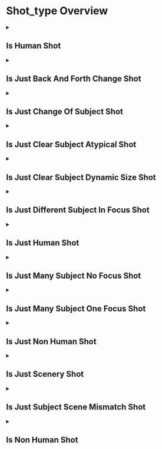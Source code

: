 # Shot_type Overview

<details>
<summary><h2>Is Human Shot</h2></summary>


<h3>🔵 Label Name:</h3>
<code>is_human_shot</code>


<h3>📖 Definition:</h3>
Is the shot focused on human subjects?

<details>
<summary><h4> Question (Definition)</h4></summary>

</details>

<details>
<summary><h4> Alternative Question</h4></summary>

- Does the video primarily feature human subjects?

- Are people the main focus of this shot?

- Is this shot centered on human characters?

- Does the camera primarily follow human subjects?

- Are humans the principal subjects in this shot?

- Is the video's focus on human figures?

- Does this shot mainly capture human subjects?

- Are human subjects the primary focus of the camera?

</details>

<details>
<summary><h4> Prompt (Definition)</h4></summary>

- A shot that primarily focuses on human subjects.

</details>

<details>
<summary><h4> Alternative Prompt</h4></summary>

- A video centered on human subjects.

- A shot where people are the main focus.

- A video primarily featuring human figures.

- A shot focusing on human characters.

- A video where humans are the principal subjects.

- A shot emphasizing human subjects.

- A video capturing human-centered action.

- A shot predominantly featuring people.

</details>

<h4>🟢 Positive:</h4>
<code>self.cam_setup.is_human_shot is True</code>

<h4>🔴 Negative:</h4>
<code>self.cam_setup.is_human_shot is False</code>

</details>

<details>
<summary><h2>Is Just Back And Forth Change Shot</h2></summary>


<h3>🔵 Label Name:</h3>
<code>is_just_back_and_forth_change_shot</code>


<h3>📖 Definition:</h3>
Does the video have a clear subject with back-and-forth changes in shot size?

<details>
<summary><h4> Question (Definition)</h4></summary>

</details>

<details>
<summary><h4> Alternative Question</h4></summary>

- Does the shot size alternate between closer and farther views?

- Does the framing repeatedly shift between different sizes?

- Is there an oscillating pattern in the shot size?

- Does the framing alternate between different scales?

</details>

<details>
<summary><h4> Prompt (Definition)</h4></summary>

- The video has a clear subject with back-and-forth changes in shot size.

</details>

<details>
<summary><h4> Alternative Prompt</h4></summary>

- A video with oscillating shot sizes.

- A video featuring alternating frame scales.

- A shot with patterned size variations.

</details>

<h4>🟢 Positive:</h4>
<code>self.cam_setup.is_just_back_and_forth_change_shot is True</code>

<h4>🔴 Negative:</h4>
<code>self.cam_setup.is_just_back_and_forth_change_shot is False</code>

</details>

<details>
<summary><h2>Is Just Change Of Subject Shot</h2></summary>


<h3>🔵 Label Name:</h3>
<code>is_just_change_of_subject_shot</code>


<h3>📖 Definition:</h3>
The video includes a subject change, where a subject appears, disappears, or transitions to another.

<details>
<summary><h4> Question (Definition)</h4></summary>

</details>

<details>
<summary><h4> Alternative Question</h4></summary>

- Does the shot show a transition between different subjects?

- Is there a clear change in the main subject during the video?

- Does the focus shift from one subject to another?

- Does the video show subjects appearing or disappearing?

- Is there a handoff between different subjects?

- Does the shot include subject transitions?

- Is there a change in what the camera focuses on?

</details>

<details>
<summary><h4> Prompt (Definition)</h4></summary>

- The video includes a subject change, where a subject appears in a revealing shot, disappears, or transitions to another.

</details>

<details>
<summary><h4> Alternative Prompt</h4></summary>

- A video showing subject transitions.

- A shot with changing focal subjects.

- A video featuring subject appearances or disappearances.

- A shot demonstrating subject handoffs.

- A video with dynamic subject changes.

- A shot revealing new subjects.

- A video transitioning between subjects.

</details>

<h4>🟢 Positive:</h4>
<code>self.cam_setup.is_just_change_of_subject_shot is True</code>

<h4>🔴 Negative:</h4>
<code>self.cam_setup.is_just_change_of_subject_shot is False</code>

</details>

<details>
<summary><h2>Is Just Clear Subject Atypical Shot</h2></summary>


<h3>🔵 Label Name:</h3>
<code>is_just_clear_subject_atypical_shot</code>


<h3>📖 Definition:</h3>
Is there a clear subject in the video, but its anatomy looks unnatural or exaggerated, as seen in games or CGI?

<details>
<summary><h4> Question (Definition)</h4></summary>

</details>

<details>
<summary><h4> Alternative Question</h4></summary>

- Does the subject have unusual or exaggerated proportions?

- Is the subject clearly visible but anatomically unrealistic?

- Does the video show a subject with non-standard features?

- Is there a distinct but anatomically unusual subject?

- Does the subject appear stylized or non-realistic?

- Is the main subject visibly different from natural anatomy?

- Does the video feature a subject with exaggerated features?

- Is there a clear but anatomically stylized subject?

</details>

<details>
<summary><h4> Prompt (Definition)</h4></summary>

- A shot with a clear subject that has unnatural or exaggerated anatomy, typical in games or CGI.

</details>

<details>
<summary><h4> Alternative Prompt</h4></summary>

- A video featuring an anatomically stylized subject.

- A shot showing a subject with exaggerated proportions.

- A video with a clear but unrealistic subject.

- A shot featuring subjects with non-standard anatomy.

- A video showing CGI-style subject features.

- A shot with an anatomically unusual subject.

- A video displaying stylized character proportions.

- A shot emphasizing non-realistic anatomy.

</details>

<h4>🟢 Positive:</h4>
<code>self.cam_setup.is_just_clear_subject_atypical_shot is True</code>

<h4>🔴 Negative:</h4>
<code>self.cam_setup.is_just_clear_subject_atypical_shot is False</code>

</details>

<details>
<summary><h2>Is Just Clear Subject Dynamic Size Shot</h2></summary>


<h3>🔵 Label Name:</h3>
<code>is_just_clear_subject_dynamic_size_shot</code>


<h3>📖 Definition:</h3>
Does the video feature a clear subject, but changes in framing make shot size classification tricky?

<details>
<summary><h4> Question (Definition)</h4></summary>

</details>

<details>
<summary><h4> Alternative Question</h4></summary>

- Is there a distinct subject with varying frame sizes?

- Does the shot maintain a clear subject despite changing distances?

- Is the subject clear but shown at different scales?

- Does the framing change while following a clear subject?

- Is there dynamic framing of an identifiable subject?

- Does the shot size vary while tracking a clear subject?

- Is the subject consistent but shown at different sizes?

</details>

<details>
<summary><h4> Prompt (Definition)</h4></summary>

- The video features a clear subject, but changes in framing make shot size classification tricky.

</details>

<details>
<summary><h4> Alternative Prompt</h4></summary>

- A video showing a subject at varying distances.

- A shot with dynamic framing of a clear subject.

- A video maintaining subject focus despite size changes.

- A shot featuring variable distances to the subject.

- A video with changing shot sizes of a clear subject.

- A shot showing subject scale variations.

- A video with dynamic subject sizing.

</details>

<h4>🟢 Positive:</h4>
<code>self.cam_setup.is_just_clear_subject_dynamic_size_shot is True</code>

<h4>🔴 Negative:</h4>
<code>self.cam_setup.is_just_clear_subject_dynamic_size_shot is False</code>

</details>

<details>
<summary><h2>Is Just Different Subject In Focus Shot</h2></summary>


<h3>🔵 Label Name:</h3>
<code>is_just_different_subject_in_focus_shot</code>


<h3>📖 Definition:</h3>
Does the video feature different subjects, varying in type or size, making shot size classification difficult?

<details>
<summary><h4> Question (Definition)</h4></summary>

</details>

<details>
<summary><h4> Alternative Question</h4></summary>

- Are various subjects brought into focus throughout the shot?

- Does the shot emphasize different subjects at different times?

</details>

<details>
<summary><h4> Prompt (Definition)</h4></summary>

- The video features different subjects (e.g., varying in type or size) in focus, making shot size classification difficult.

</details>

<details>
<summary><h4> Alternative Prompt</h4></summary>

- A shot alternating between different subjects.

- A video highlighting multiple subjects through focus.

</details>

<h4>🟢 Positive:</h4>
<code>self.cam_setup.is_just_different_subject_in_focus_shot is True</code>

<h4>🔴 Negative:</h4>
<code>self.cam_setup.is_just_different_subject_in_focus_shot is False</code>

</details>

<details>
<summary><h2>Is Just Human Shot</h2></summary>


<h3>🔵 Label Name:</h3>
<code>is_just_human_shot</code>


<h3>📖 Definition:</h3>
Does the video consistently feature one dominant human subject or a single group of human subjects in the frame?

<details>
<summary><h4> Question (Definition)</h4></summary>

</details>

<details>
<summary><h4> Alternative Question</h4></summary>

- Is there a single human subject or group that dominates the frame?

- Does the shot maintain focus on one primary human subject?

- Is the video centered on a single human or human group?

- Does one human subject or group remain the main focus?

- Is there a consistent human subject throughout the shot?

- Does the camera stay focused on one human subject or group?

- Is there a single dominant human presence in the frame?

- Does the shot maintain emphasis on one human subject?

</details>

<details>
<summary><h4> Prompt (Definition)</h4></summary>

- A shot consistently featuring either a single human subject or a single group of humans.

</details>

<details>
<summary><h4> Alternative Prompt</h4></summary>

- A video focused on a single human subject.

- A shot maintaining focus on one human group.

- A video centered on a primary human subject.

- A shot emphasizing a single human presence.

- A video tracking one main human subject.

- A shot dedicated to a single human group.

- A video highlighting one human subject.

- A shot following a single human presence.

</details>

<h4>🟢 Positive:</h4>
<code>self.cam_setup.is_just_human_shot is True</code>

<h4>🔴 Negative:</h4>
<code>self.cam_setup.is_just_human_shot is False</code>

</details>

<details>
<summary><h2>Is Just Many Subject No Focus Shot</h2></summary>


<h3>🔵 Label Name:</h3>
<code>is_just_many_subject_no_focus_shot</code>


<h3>📖 Definition:</h3>
Does the video feature multiple subjects with no clear focus on any one subject?

<details>
<summary><h4> Question (Definition)</h4></summary>

</details>

<details>
<summary><h4> Alternative Question</h4></summary>

- Are there multiple subjects without a primary focus?

- Does the shot show several subjects of equal importance?

- Is there no dominant subject among multiple elements?

- Are various subjects shown without emphasizing any one?

- Does the shot maintain equal focus on multiple subjects?

- Is there an even distribution of focus among subjects?

- Does the video avoid emphasizing any particular subject?

</details>

<details>
<summary><h4> Prompt (Definition)</h4></summary>

- A shot showing multiple subjects without emphasizing any single one as the main focus.

</details>

<details>
<summary><h4> Alternative Prompt</h4></summary>

- A video with multiple equal-emphasis subjects.

- A video presenting multiple subjects equally.

- A shot featuring multiple subjects with no dominant focus.

- A video showing various subjects without a primary focus.

</details>

<h4>🟢 Positive:</h4>
<code>self.cam_setup.is_just_many_subject_no_focus_shot is True</code>

<h4>🔴 Negative:</h4>
<code>self.cam_setup.is_just_many_subject_no_focus_shot is False</code>

</details>

<details>
<summary><h2>Is Just Many Subject One Focus Shot</h2></summary>


<h3>🔵 Label Name:</h3>
<code>is_just_many_subject_one_focus_shot</code>


<h3>📖 Definition:</h3>
Does the video feature multiple subjects, but one clearly stands out as the main focus?

<details>
<summary><h4> Question (Definition)</h4></summary>

</details>

<details>
<summary><h4> Alternative Question</h4></summary>

- Are there multiple subjects with one primary focus?

- Does one subject dominate despite others being present?

- Is there a clear main subject among multiple elements?

- Does the shot highlight one subject among many?

- Is there a primary focus despite multiple subjects?

- Does one subject stand out from the group?

- Is there a dominant subject among several?

- Does the video emphasize one subject among many?

</details>

<details>
<summary><h4> Prompt (Definition)</h4></summary>

- A shot featuring multiple subjects where one clearly dominates as the main focus.

</details>

<details>
<summary><h4> Alternative Prompt</h4></summary>

- A video emphasizing one subject among many.

- A shot with a clear primary subject in a group.

- A video focusing on one dominant element.

- A shot highlighting one subject among several.

- A video with one standout subject.

- A shot emphasizing a primary subject among many.

</details>

<h4>🟢 Positive:</h4>
<code>self.cam_setup.is_just_many_subject_one_focus_shot is True</code>

<h4>🔴 Negative:</h4>
<code>self.cam_setup.is_just_many_subject_one_focus_shot is False</code>

</details>

<details>
<summary><h2>Is Just Non Human Shot</h2></summary>


<h3>🔵 Label Name:</h3>
<code>is_just_non_human_shot</code>


<h3>📖 Definition:</h3>
Does the video consistently feature one dominant non-human subject or a single group of non-human subjects in the frame?

<details>
<summary><h4> Question (Definition)</h4></summary>

</details>

<details>
<summary><h4> Alternative Question</h4></summary>

- Is there a single non-human subject that dominates the frame?

- Does the shot maintain focus on one primary non-human subject?

- Is the video centered on a single non-human subject or group?

- Does one non-human subject remain the main focus?

- Is there a consistent non-human subject throughout?

- Does the camera stay focused on one non-human element?

- Is there a single dominant non-human presence?

- Does the shot emphasize one non-human subject?

</details>

<details>
<summary><h4> Prompt (Definition)</h4></summary>

- A shot consistently featuring either a single non-human subject or a single group of non-human subjects.

</details>

<details>
<summary><h4> Alternative Prompt</h4></summary>

- A video focused on a single non-human subject.

- A shot maintaining focus on one non-human group.

- A video centered on a primary non-human subject.

- A shot emphasizing a single non-human presence.

- A video tracking one main non-human subject.

- A shot dedicated to a single non-human group.

- A video highlighting one non-human subject.

- A shot following a single non-human element.

</details>

<h4>🟢 Positive:</h4>
<code>self.cam_setup.is_just_non_human_shot is True</code>

<h4>🔴 Negative:</h4>
<code>self.cam_setup.is_just_non_human_shot is False</code>

</details>

<details>
<summary><h2>Is Just Scenery Shot</h2></summary>


<h3>🔵 Label Name:</h3>
<code>is_just_scenery_shot</code>


<h3>📖 Definition:</h3>
Does the video focus on scenery or environment without emphasis on any subjects?

<details>
<summary><h4> Question (Definition)</h4></summary>

</details>

<details>
<summary><h4> Alternative Question</h4></summary>

- Is the shot purely focused on the environment or landscape?

- Does the video exclusively show scenery without subjects?

- Is the emphasis solely on the surrounding environment?

- Does the shot capture only the location or setting?

- Is the video dedicated to showing the scenery alone?

- Does the camera focus entirely on the environment?

- Is the shot purely about the landscape or setting?

- Does the video avoid emphasizing any specific subjects?

</details>

<details>
<summary><h4> Prompt (Definition)</h4></summary>

- A shot focusing on scenery or environment without emphasis on any subjects.

</details>

<details>
<summary><h4> Alternative Prompt</h4></summary>

- A video purely showcasing scenery.

- A shot dedicated to environmental views.

- A video capturing only landscape elements.

- A shot emphasizing scenic composition.

- A video focused solely on surroundings.

- A shot showing pure environmental content.

- A video highlighting only scenery.

</details>

<h4>🟢 Positive:</h4>
<code>self.cam_setup.is_just_scenery_shot is True</code>

<h4>🔴 Negative:</h4>
<code>self.cam_setup.is_just_scenery_shot is False</code>

</details>

<details>
<summary><h2>Is Just Subject Scene Mismatch Shot</h2></summary>


<h3>🔵 Label Name:</h3>
<code>is_just_subject_scene_mismatch_shot</code>


<h3>📖 Definition:</h3>
Does the video feature a subject and scene that do not match, making it difficult to classify shot size?

<details>
<summary><h4> Question (Definition)</h4></summary>

</details>

<details>
<summary><h4> Alternative Question</h4></summary>

- Is the shot size difficult to classify due to a mismatch between the subject and the scene?

- Does the video present a subject-scene mismatch that makes shot size classification challenging?

- Is there a mismatch between subject and scene shot sizes?

</details>

<details>
<summary><h4> Prompt (Definition)</h4></summary>

- A shot where the subject and scene scales are mismatched, complicating shot size classification.

</details>

<details>
<summary><h4> Alternative Prompt</h4></summary>

- The video presents a subject-scene mismatch that makes shot size classification challenging.

- The video presents an inconsistency between the subject and the scene, making shot size classification challenging.

- The video shows a mismatch between the subject and the scene, making shot size classification difficult.

</details>

<h4>🟢 Positive:</h4>
<code>self.cam_setup.is_just_subject_scene_mismatch_shot is True</code>

<h4>🔴 Negative:</h4>
<code>self.cam_setup.is_just_subject_scene_mismatch_shot is False</code>

</details>

<details>
<summary><h2>Is Non Human Shot</h2></summary>


<h3>🔵 Label Name:</h3>
<code>is_non_human_shot</code>


<h3>📖 Definition:</h3>
Is the shot focused on non-human subjects?

<details>
<summary><h4> Question (Definition)</h4></summary>

</details>

<details>
<summary><h4> Alternative Question</h4></summary>

- Does the video primarily feature non-human subjects?

- Is the main focus on animals, objects, or other non-human elements?

- Are non-human subjects the primary focus of this shot?

- Does the camera mainly follow non-human subjects?

- Is this shot centered on non-human elements?

- Are the main subjects in this shot non-human?

- Does this shot primarily capture non-human subjects?

- Is the focus primarily on subjects other than humans?

</details>

<details>
<summary><h4> Prompt (Definition)</h4></summary>

- A shot that primarily focuses on non-human subjects.

</details>

<details>
<summary><h4> Alternative Prompt</h4></summary>

- A video centered on non-human subjects.

- A shot where non-human elements are the main focus.

- A video primarily featuring animals or objects.

- A shot emphasizing non-human subjects.

- A video where non-human elements are central.

- A shot focusing on non-human characters or objects.

- A video capturing non-human-centered action.

- A shot predominantly featuring non-human subjects.

</details>

<h4>🟢 Positive:</h4>
<code>self.cam_setup.is_non_human_shot is True</code>

<h4>🔴 Negative:</h4>
<code>self.cam_setup.is_non_human_shot is False</code>

</details>
